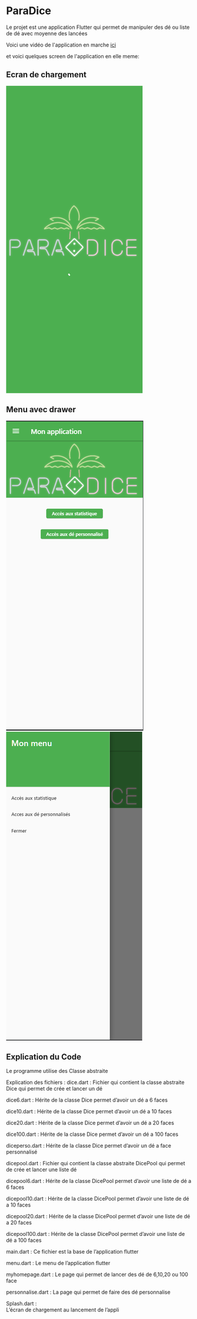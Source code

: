 # ParaDice

Le projet est une application Flutter qui permet de manipuler des dé ou liste de dé avec moyenne des lancées 

Voici une vidéo de l'application en marche [ici](https://youtu.be/B0cHh-s9QCI)

et voici quelques screen de l'application en elle meme:

## Ecran de chargement
![splashscreen](https://github.com/SachaFauquet/ParaDice/blob/main/paradice/spashscreen.png?raw=true)

## Menu avec drawer
![menu](https://github.com/SachaFauquet/ParaDice/blob/main/paradice/menu.PNG?raw=true)
![drawer](https://github.com/SachaFauquet/ParaDice/blob/main/paradice/menu%20drawer.PNG?raw=true)

## Explication du Code

Le programme utilise des Classe abstraite

Explication des fichiers :
dice.dart :
	Fichier qui contient  la classe abstraite Dice qui permet de crée et lancer un dé 

dice6.dart :
	Hérite de la classe Dice permet d’avoir un dé a 6 faces
	
dice10.dart :
	Hérite de la classe Dice permet d’avoir un dé a 10 faces
	
dice20.dart :
	Hérite de la classe Dice permet d’avoir un dé a 20 faces
	
dice100.dart :
	Hérite de la classe Dice permet d’avoir un dé a 100 faces
	
diceperso.dart :
	Hérite de la classe Dice permet d’avoir un dé a face personnalisé
	
dicepool.dart :
	Fichier qui contient  la classe abstraite DicePool qui permet de crée et lancer une liste dé 
	
dicepool6.dart :
	Hérite de la classe DicePool permet d’avoir une liste de dé a 6 faces
	
dicepool10.dart :
	Hérite de la classe DicePool permet d’avoir une liste de dé a 10 faces
	
dicepool20.dart :
	Hérite de la classe DicePool permet d’avoir une liste de dé a 20 faces
	
dicepool100.dart :
	Hérite de la classe DicePool permet d’avoir une liste de dé a 100 faces
	
main.dart :
	Ce fichier est la base de l’application flutter
	
menu.dart :
	Le menu de l’application flutter 
	
myhomepage.dart :
	Le page qui permet de lancer des dé de 6,10,20 ou 100 face  
	
personnalise.dart :
	La page qui permet de faire des dé personnalise
	
Splash.dart :	
	L’écran de chargement au lancement de l’appli 
	
